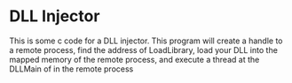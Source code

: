 # DLL Injector

This is some c code for a DLL injector. This program will create a handle to a remote process, find the address of LoadLibrary, load your DLL into the mapped memory of the remote process, and execute a thread at the DLLMain of in the remote process
